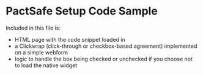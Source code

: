 # PactSafe Setup Code Sample

Included in this file is:
* HTML page with the code snippet loaded in
* a Clickwrap (click-through or checkbox-based agreement) implemented on a simple webform
* logic to handle the box being checked or unchecked if you choose not to load the native widget
